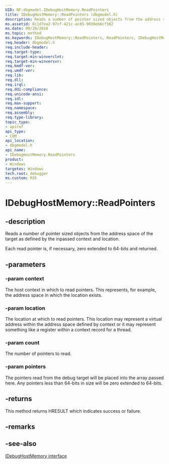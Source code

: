 ```yaml
---
UID: NF:dbgmodel.IDebugHostMemory.ReadPointers
title: IDebugHostMemory::ReadPointers (dbgmodel.h)
description: Reads a number of pointer sized objects from the address space of the target as defined by the inpassed context and location.
ms.assetid: 8c1d7ea2-97cf-421c-ac85-9030eb6cf582
ms.date: 09/28/2018
ms.topic: method
ms.keywords: IDebugHostMemory::ReadPointers, ReadPointers, IDebugHostMemory.ReadPointers, IDebugHostMemory::ReadPointers, IDebugHostMemory.ReadPointers
req.header: dbgmodel.h
req.include-header:
req.target-type:
req.target-min-winverclnt:
req.target-min-winversvr:
req.kmdf-ver:
req.umdf-ver:
req.lib:
req.dll:
req.irql: 
req.ddi-compliance:
req.unicode-ansi:
req.idl:
req.max-support:
req.namespace:
req.assembly:
req.type-library: 
topic_type: 
- apiref
api_type: 
- COM
api_location: 
- dbgmodel.h
api_name: 
- IDebugHostMemory.ReadPointers
product:
- Windows
targetos: Windows
tech.root: debugger
ms.custom: RS5
---
```


# IDebugHostMemory::ReadPointers


## -description

Reads a number of pointer sized objects from the address space of the target as defined by the inpassed context and location.

Each read pointer is, if necessary, zero extended to 64-bits and returned.

## -parameters

### -param context
The host context in which to read pointers.  This represents, for example, the address space in which the location exists.

### -param location
The location at which to read pointers.  This location may represent a virtual address within the address space defined by context or it may represent something like a register within a context record for a thread.

### -param count
The number of pointers to read.

### -param pointers
The pointers read from the debug target will be placed into the array passed here.  Any pointers less than 64-bits in size will be zero extended to 64-bits.



## -returns
This method returns HRESULT which indicates success or failure.

## -remarks

## -see-also

[IDebugHostMemory interface](nn-dbgmodel-idebughostmemory.md)
